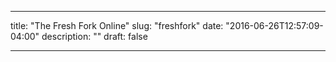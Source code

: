 ---

title: "The Fresh Fork Online"
slug: "freshfork"
date: "2016-06-26T12:57:09-04:00"
description: ""
draft: false

---